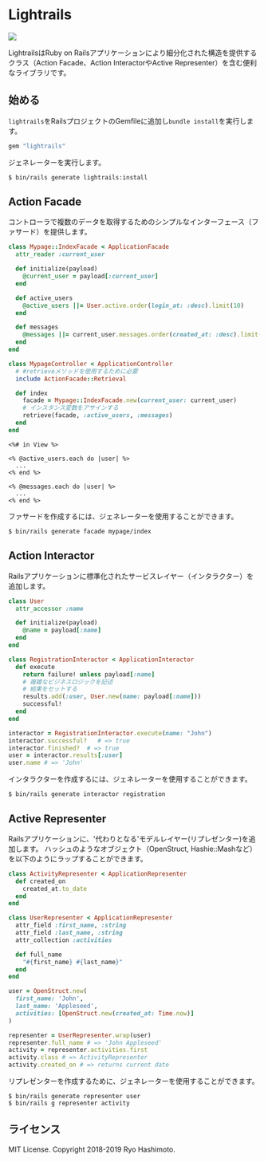 # Lightrails

![](https://github.com/ryohashimoto/lightrails/workflows/Ruby/badge.svg)

LightrailsはRuby on Railsアプリケーションにより細分化された構造を提供するクラス（Action Facade、Action InteractorやActive Representer）を含む便利なライブラリです。

## 始める

`lightrails`をRailsプロジェクトのGemfileに追加し`bundle install`を実行します。

```ruby
gem "lightrails"
```

ジェネレーターを実行します。

```
$ bin/rails generate lightrails:install
```

## Action Facade

コントローラで複数のデータを取得するためのシンプルなインターフェース（ファサード）を提供します。

```ruby
class Mypage::IndexFacade < ApplicationFacade
  attr_reader :current_user

  def initialize(payload)
    @current_user = payload[:current_user]
  end

  def active_users
    @active_users ||= User.active.order(login_at: :desc).limit(10)
  end

  def messages
    @messages ||= current_user.messages.order(created_at: :desc).limit(10)
  end
end

class MypageController < ApplicationController
  # #retrieveメソッドを使用するために必要
  include ActionFacade::Retrieval

  def index
    facade = Mypage::IndexFacade.new(current_user: current_user)
    # インスタンス変数をアサインする
    retrieve(facade, :active_users, :messages)
  end
end
```

```erb
<%# in View %>

<% @active_users.each do |user| %>
  ...
<% end %>

<% @messages.each do |user| %>
  ...
<% end %>
```

ファサードを作成するには、ジェネレーターを使用することができます。

```
$ bin/rails generate facade mypage/index
```

## Action Interactor

Railsアプリケーションに標準化されたサービスレイヤー（インタラクター）を追加します。

```ruby
class User
  attr_accessor :name

  def initialize(payload)
    @name = payload[:name]
  end
end

class RegistrationInteractor < ApplicationInteractor
  def execute
    return failure! unless payload[:name]
    # 複雑なビジネスロジックを記述
    # 結果をセットする
    results.add(:user, User.new(name: payload[:name]))
    successful!
  end
end

interactor = RegistrationInteractor.execute(name: "John")
interactor.successful?   # => true
interactor.finished?  # => true
user = interactor.results[:user]
user.name # => 'John'
```

インタラクターを作成するには、ジェネレーターを使用することができます。

```
$ bin/rails generate interactor registration
```

## Active Representer

Railsアプリケーションに、'代わりとなる'モデルレイヤー(リプレゼンター)を追加します。
ハッシュのようなオブジェクト（OpenStruct, Hashie::Mashなど）を以下のようにラップすることができます。

```ruby
class ActivityRepresenter < ApplicationRepresenter
  def created_on
    created_at.to_date
  end
end

class UserRepresenter < ApplicationRepresenter
  attr_field :first_name, :string
  attr_field :last_name, :string
  attr_collection :activities

  def full_name
    "#{first_name} #{last_name}"
  end
end

user = OpenStruct.new(
  first_name: 'John',
  last_name: 'Appleseed',
  activities: [OpenStruct.new(created_at: Time.now)]
)

representer = UserRepresenter.wrap(user)
representer.full_name # => 'John Appleseed'
activity = representer.activities.first
activity.class # => ActivityRepresenter
activity.created_on # => returns current date
```

リプレゼンターを作成するために、ジェネレーターを使用することができます。

```
$ bin/rails generate representer user
$ bin/rails g representer activity
```

## ライセンス

MIT License. Copyright 2018-2019 Ryo Hashimoto.
